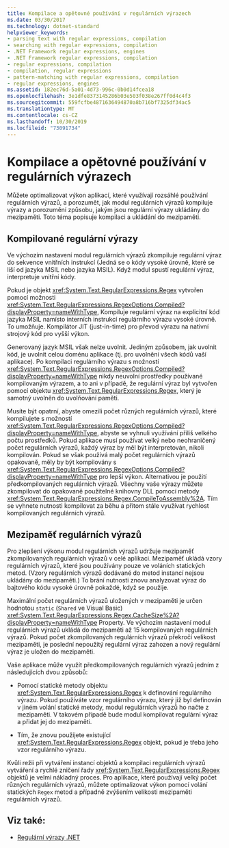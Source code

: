 ```yaml
---
title: Kompilace a opětovné používání v regulárních výrazech
ms.date: 03/30/2017
ms.technology: dotnet-standard
helpviewer_keywords:
- parsing text with regular expressions, compilation
- searching with regular expressions, compilation
- .NET Framework regular expressions, engines
- .NET Framework regular expressions, compilation
- regular expressions, compilation
- compilation, regular expressions
- pattern-matching with regular expressions, compilation
- regular expressions, engines
ms.assetid: 182ec76d-5a01-4d73-996c-0b0d14fcea18
ms.openlocfilehash: 3e1dfe8373145286b03e503f038e267ff0d4c4f3
ms.sourcegitcommit: 559fcfbe4871636494870a8b716bf7325df34ac5
ms.translationtype: MT
ms.contentlocale: cs-CZ
ms.lasthandoff: 10/30/2019
ms.locfileid: "73091734"
---
```

# <a name="compilation-and-reuse-in-regular-expressions"></a>Kompilace a opětovné používání v regulárních výrazech
Můžete optimalizovat výkon aplikací, které využívají rozsáhlé používání regulárních výrazů, a porozumět, jak modul regulárních výrazů kompiluje výrazy a porozumění způsobu, jakým jsou regulární výrazy ukládány do mezipaměti. Toto téma popisuje kompilaci a ukládání do mezipaměti.  
  
## <a name="compiled-regular-expressions"></a>Kompilované regulární výrazy  
 Ve výchozím nastavení modul regulárních výrazů zkompiluje regulární výraz do sekvence vnitřních instrukcí (Jedná se o kódy vysoké úrovně, které se liší od jazyka MSIL nebo jazyka MSIL). Když modul spustí regulární výraz, interpretuje vnitřní kódy.  
  
 Pokud je objekt <xref:System.Text.RegularExpressions.Regex> vytvořen pomocí možnosti <xref:System.Text.RegularExpressions.RegexOptions.Compiled?displayProperty=nameWithType>, Kompiluje regulární výraz na explicitní kód jazyka MSIL namísto interních instrukcí regulárního výrazu vysoké úrovně. To umožňuje. Kompilátor JIT (just-in-time) pro převod výrazu na nativní strojový kód pro vyšší výkon.  
  
Generovaný jazyk MSIL však nelze uvolnit. Jediným způsobem, jak uvolnit kód, je uvolnit celou doménu aplikace (tj. pro uvolnění všech kódů vaší aplikace). Po kompilaci regulárního výrazu s možností <xref:System.Text.RegularExpressions.RegexOptions.Compiled?displayProperty=nameWithType> nikdy neuvolní prostředky používané kompilovaným výrazem, a to ani v případě, že regulární výraz byl vytvořen pomocí objektu <xref:System.Text.RegularExpressions.Regex>, který je samotný uvolněn do uvolňování paměti.  
  
 Musíte být opatrní, abyste omezili počet různých regulárních výrazů, které kompilujete s možností <xref:System.Text.RegularExpressions.RegexOptions.Compiled?displayProperty=nameWithType>, abyste se vyhnuli využívání příliš velkého počtu prostředků. Pokud aplikace musí používat velký nebo neohraničený počet regulárních výrazů, každý výraz by měl být interpretován, nikoli kompilován. Pokud se však používá malý počet regulárních výrazů opakovaně, měly by být kompilovány s <xref:System.Text.RegularExpressions.RegexOptions.Compiled?displayProperty=nameWithType> pro lepší výkon. Alternativou je použití předkompilovaných regulárních výrazů. Všechny vaše výrazy můžete zkompilovat do opakovaně použitelné knihovny DLL pomocí metody <xref:System.Text.RegularExpressions.Regex.CompileToAssembly%2A>. Tím se vyhnete nutnosti kompilovat za běhu a přitom stále využívat rychlost kompilovaných regulárních výrazů.  
  
## <a name="the-regular-expressions-cache"></a>Mezipaměť regulárních výrazů  
 Pro zlepšení výkonu modul regulárních výrazů udržuje mezipaměť zkompilovaných regulárních výrazů v celé aplikaci. Mezipaměť ukládá vzory regulárních výrazů, které jsou používány pouze ve voláních statických metod. (Vzory regulárních výrazů dodávané do metod instancí nejsou ukládány do mezipaměti.) To brání nutnosti znovu analyzovat výraz do bajtového kódu vysoké úrovně pokaždé, když se použije.  
  
 Maximální počet regulárních výrazů uložených v mezipaměti je určen hodnotou `static` (`Shared` ve Visual Basic) <xref:System.Text.RegularExpressions.Regex.CacheSize%2A?displayProperty=nameWithType> Property. Ve výchozím nastavení modul regulárních výrazů ukládá do mezipaměti až 15 kompilovaných regulárních výrazů. Pokud počet zkompilovaných regulárních výrazů překročí velikost mezipaměti, je poslední nepoužitý regulární výraz zahozen a nový regulární výraz je uložen do mezipaměti.  
  
 Vaše aplikace může využít předkompilovaných regulárních výrazů jedním z následujících dvou způsobů:  
  
- Pomocí statické metody objektu <xref:System.Text.RegularExpressions.Regex> k definování regulárního výrazu. Pokud používáte vzor regulárního výrazu, který již byl definován v jiném volání statické metody, modul regulárních výrazů ho načte z mezipaměti. V takovém případě bude modul kompilovat regulární výraz a přidat jej do mezipaměti.  
  
- Tím, že znovu použijete existující <xref:System.Text.RegularExpressions.Regex> objekt, pokud je třeba jeho vzor regulárního výrazu.  
  
 Kvůli režii při vytváření instancí objektů a kompilaci regulárních výrazů vytváření a rychlé zničení řady <xref:System.Text.RegularExpressions.Regex> objektů je velmi nákladný proces. Pro aplikace, které používají velký počet různých regulárních výrazů, můžete optimalizovat výkon pomocí volání statických `Regex` metod a případně zvýšením velikosti mezipaměti regulárních výrazů.  
  
## <a name="see-also"></a>Viz také:

- [Regulární výrazy .NET](../../../docs/standard/base-types/regular-expressions.md)
